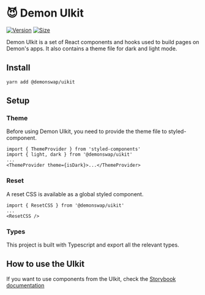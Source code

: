 # 😈 Demon UIkit

[![Version](https://img.shields.io/npm/v/@demonswap/uikit)](https://www.npmjs.com/package/@demonswap/uikit) [![Size](https://img.shields.io/bundlephobia/min/@demonswap/uikit)](https://www.npmjs.com/package/@demonswap/uikit)

Demon UIkit is a set of React components and hooks used to build pages on Demon's apps. It also contains a theme file for dark and light mode.

## Install

`yarn add @demonswap/uikit`

## Setup

### Theme

Before using Demon UIkit, you need to provide the theme file to styled-component.

```
import { ThemeProvider } from 'styled-components'
import { light, dark } from '@demonswap/uikit'
...
<ThemeProvider theme={isDark}>...</ThemeProvider>
```

### Reset

A reset CSS is available as a global styled component.

```
import { ResetCSS } from '@demonswap/uikit'
...
<ResetCSS />
```

### Types

This project is built with Typescript and export all the relevant types.

## How to use the UIkit

If you want to use components from the UIkit, check the [Storybook documentation](https://demonswap.github.io/toolkit/)
